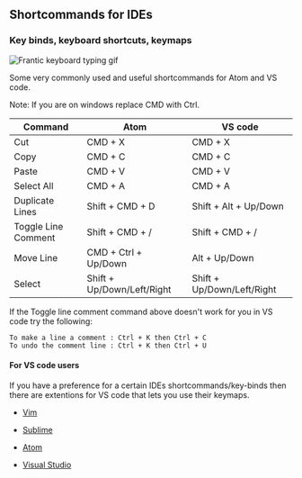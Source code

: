 ## Shortcommands for IDEs
### Key binds, keyboard shortcuts, keymaps

![Frantic keyboard typing gif](https://media.giphy.com/media/HoffxyN8ghVuw/giphy.gif "Frantic keyboard typing")

Some very commonly used and useful shortcommands for Atom and VS code.

Note: If you are on windows replace CMD with Ctrl.

| Command | Atom | VS code |
|---------|--------------------------|----------------------------|
| Cut | CMD + X | CMD + X |
| Copy | CMD + C | CMD + C |
| Paste | CMD + V | CMD + V |
| Select All | CMD + A | CMD + A |
| Duplicate Lines | Shift + CMD + D | Shift + Alt + Up/Down |
| Toggle Line Comment | Shift + CMD + / | Shift + CMD + / |
| Move Line | CMD + Ctrl + Up/Down | Alt + Up/Down |
| Select | Shift + Up/Down/Left/Right | Shift + Up/Down/Left/Right |


If the Toggle line comment command above doesn't work for you in VS code try the following:

    To make a line a comment : Ctrl + K then Ctrl + C
    To undo the comment line : Ctrl + K then Ctrl + U


#### For VS code users

If you have a preference for a certain IDEs shortcommands/key-binds then there are extentions for VS code that lets you use their keymaps.

* [Vim](https://marketplace.visualstudio.com/items?itemName=vscodevim.vim)

* [Sublime](https://marketplace.visualstudio.com/items?itemName=ms-vscode.sublime-keybindings)

* [Atom](https://marketplace.visualstudio.com/items?itemName=ms-vscode.atom-keybindings)

* [Visual Studio](https://marketplace.visualstudio.com/items?itemName=ms-vscode.vs-keybindings)